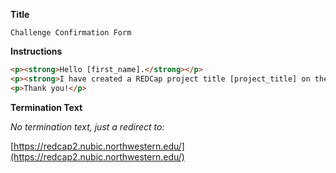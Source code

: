 **Title**

```
Challenge Confirmation Form
```

**Instructions**

```html
<p><strong>Hello [first_name].</strong></p>
<p><strong>I have created a REDCap project title [project_title] on the <a href="/" target="_blank">test server</a>. After you confirm the information below and submit the required fields, you will be redirected to the REDCap server to see your project.<br /></strong></p>
<p>Thank you!</p>
```

**Termination Text**

*No termination text, just a redirect to:*

[https://redcap2.nubic.northwestern.edu/](https://redcap2.nubic.northwestern.edu/)

